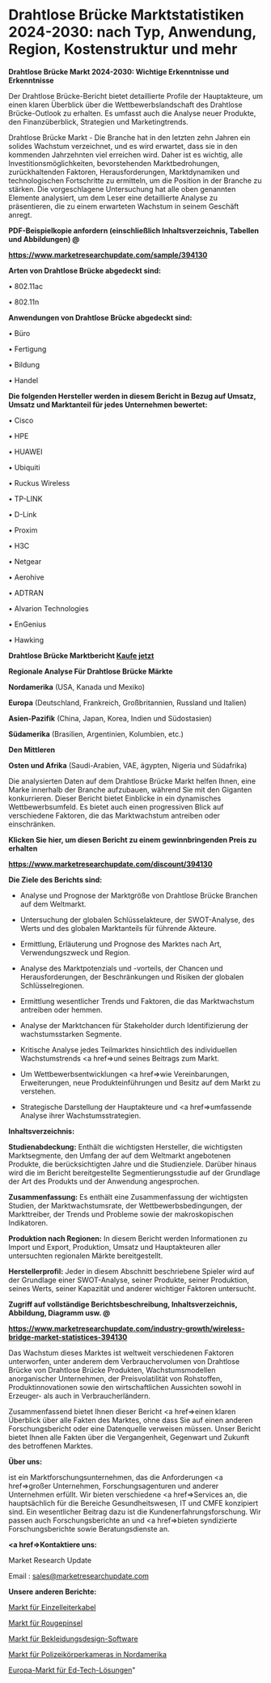# Drahtlose Brücke Marktstatistiken 2024-2030: nach Typ, Anwendung, Region, Kostenstruktur und mehr

<strong>Drahtlose Brücke Markt 2024-2030: Wichtige Erkenntnisse und Erkenntnisse</strong>

Der Drahtlose Brücke-Bericht bietet detaillierte Profile der Hauptakteure, um einen klaren Überblick über die Wettbewerbslandschaft des Drahtlose Brücke-Outlook zu erhalten. Es umfasst auch die Analyse neuer Produkte, den Finanzüberblick, Strategien und Marketingtrends.

Drahtlose Brücke Markt - Die Branche hat in den letzten zehn Jahren ein solides Wachstum verzeichnet, und es wird erwartet, dass sie in den kommenden Jahrzehnten viel erreichen wird. Daher ist es wichtig, alle Investitionsmöglichkeiten, bevorstehenden Marktbedrohungen, zurückhaltenden Faktoren, Herausforderungen, Marktdynamiken und technologischen Fortschritte zu ermitteln, um die Position in der Branche zu stärken. Die vorgeschlagene Untersuchung hat alle oben genannten Elemente analysiert, um dem Leser eine detaillierte Analyse zu präsentieren, die zu einem erwarteten Wachstum in seinem Geschäft anregt.



<strong><b>PDF-Beispielkopie anfordern (einschließlich Inhaltsverzeichnis, Tabellen und Abbildungen) @ </b></strong>

<strong><a href=https://www.marketresearchupdate.com/sample/394130>

<strong>https://www.marketresearchupdate.com/sample/394130</u></a></strong></strong>



<strong>Arten von Drahtlose Brücke abgedeckt sind:</strong>

• 802.11ac

• 802.11n



<strong>Anwendungen von Drahtlose Brücke abgedeckt sind:</strong>

• Büro

• Fertigung

• Bildung

• Handel



<strong>Die folgenden Hersteller werden in diesem Bericht in Bezug auf Umsatz, Umsatz und Marktanteil für jedes Unternehmen bewertet:</strong>

• Cisco

• HPE

• HUAWEI

• Ubiquiti

• Ruckus Wireless

• TP-LINK

• D-Link

• Proxim

• H3C

• Netgear

• Aerohive

• ADTRAN

• Alvarion Technologies

• EnGenius

• Hawking



<strong>Drahtlose Brücke Marktbericht <a href=https://www.marketresearchupdate.com/buynow/394130>Kaufe jetzt</a></strong>



<strong>Regionale Analyse Für Drahtlose Brücke Märkte</strong>



<strong>Nordamerika</strong> (USA, Kanada und Mexiko)



<strong>Europa</strong> (Deutschland, Frankreich, Großbritannien, Russland und Italien)



<strong>Asien-Pazifik</strong> (China, Japan, Korea, Indien und Südostasien)



<strong>Südamerika</strong> (Brasilien, Argentinien, Kolumbien, etc.)



<strong>Den Mittleren</strong> 

<strong>Osten und Afrika</strong> (Saudi-Arabien, VAE, ägypten, Nigeria und Südafrika)

Die analysierten Daten auf dem Drahtlose Brücke Markt helfen Ihnen, eine Marke innerhalb der Branche aufzubauen, während Sie mit den Giganten konkurrieren. Dieser Bericht bietet Einblicke in ein dynamisches Wettbewerbsumfeld. Es bietet auch einen progressiven Blick auf verschiedene Faktoren, die das Marktwachstum antreiben oder einschränken.



<strong>Klicken Sie hier, um diesen Bericht zu einem gewinnbringenden Preis zu erhalten
</strong>

<strong><a href=https://www.marketresearchupdate.com/discount/394130>https://www.marketresearchupdate.com/discount/394130</b></u></strong></a>



<strong>Die Ziele des Berichts sind:</strong>

- Analyse und Prognose der Marktgröße von Drahtlose Brücke Branchen auf dem Weltmarkt.

- Untersuchung der globalen Schlüsselakteure, der SWOT-Analyse, des Werts und des globalen Marktanteils für führende Akteure.

- Ermittlung, Erläuterung und Prognose des Marktes nach Art, Verwendungszweck und Region.

- Analyse des Marktpotenzials und -vorteils, der Chancen und Herausforderungen, der Beschränkungen und Risiken der globalen Schlüsselregionen.

- Ermittlung wesentlicher Trends und Faktoren, die das Marktwachstum antreiben oder hemmen.

- Analyse der Marktchancen für Stakeholder durch Identifizierung der wachstumsstarken Segmente.

- Kritische Analyse jedes Teilmarktes hinsichtlich des individuellen Wachstumstrends <a href=>und</a> seines Beitrags zum Markt.

- Um Wettbewerbsentwicklungen <a href=>wie</a> Vereinbarungen, Erweiterungen, neue Produkteinführungen und Besitz auf dem Markt zu verstehen.

- Strategische Darstellung der Hauptakteure und <a href=>umfas</a>sende Analyse ihrer Wachstumsstrategien.



<strong>Inhaltsverzeichnis:</strong>



<strong>Studienabdeckung:</strong> Enthält die wichtigsten Hersteller, die wichtigsten Marktsegmente, den Umfang der auf dem Weltmarkt angebotenen Produkte, die berücksichtigten Jahre und die Studienziele. Darüber hinaus wird die im Bericht bereitgestellte Segmentierungsstudie auf der Grundlage der Art des Produkts und der Anwendung angesprochen.



<strong>Zusammenfassung:</strong> Es enthält eine Zusammenfassung der wichtigsten Studien, der Marktwachstumsrate, der Wettbewerbsbedingungen, der Markttreiber, der Trends und Probleme sowie der makroskopischen Indikatoren.



<strong>Produktion nach Regionen:</strong> In diesem Bericht werden Informationen zu Import und Export, Produktion, Umsatz und Hauptakteuren aller untersuchten regionalen Märkte bereitgestellt.



<strong>Herstellerprofil:</strong> Jeder in diesem Abschnitt beschriebene Spieler wird auf der Grundlage einer SWOT-Analyse, seiner Produkte, seiner Produktion, seines Werts, seiner Kapazität und anderer wichtiger Faktoren untersucht.



<strong><b>Zugriff auf vollständige Berichtsbeschreibung, Inhaltsverzeichnis, Abbildung, Diagramm usw. @ </b></strong>

<strong><a href=https://www.marketresearchupdate.com/industry-growth/wireless-bridge-market-statistices-394130>https://www.marketresearchupdate.com/industry-growth/wireless-bridge-market-statistices-394130</a></strong>

Das Wachstum dieses Marktes ist weltweit verschiedenen Faktoren unterworfen, unter anderem dem Verbrauchervolumen von Drahtlose Brücke von Drahtlose Brücke Produkten, Wachstumsmodellen anorganischer Unternehmen, der Preisvolatilität von Rohstoffen, Produktinnovationen sowie den wirtschaftlichen Aussichten sowohl in Erzeuger- als auch in Verbraucherländern.

Zusammenfassend bietet Ihnen dieser Bericht <a href=>einen</a> klaren Überblick über alle Fakten des Marktes, ohne dass Sie auf einen anderen Forschungsbericht oder eine Datenquelle verweisen müssen. Unser Bericht bietet Ihnen alle Fakten über die Vergangenheit, Gegenwart und Zukunft des betroffenen Marktes.



<strong>Über uns:</strong>

 ist ein Marktforschungsunternehmen, das die Anforderungen <a href=>großer</a> Unternehmen, Forschungsagenturen und anderer Unternehmen erfüllt. Wir bieten verschiedene <a href=>Services</a> an, die hauptsächlich für die Bereiche Gesundheitswesen, IT und CMFE konzipiert sind. Ein wesentlicher Beitrag dazu ist die Kundenerfahrungsforschung. Wir passen auch Forschungsberichte an und <a href=>bieten</a> syndizierte Forschungsberichte sowie Beratungsdienste an.



<strong><a href=>Kontaktiere uns:</a></strong>

Market Research Update

Email : sales@marketresearchupdate.com



<strong>Unsere anderen Berichte:</strong>

<a href=https://www.linkedin.com/pulse/single-conductor-cables-market-2023-future-scope>Markt für Einzelleiterkabel</a>

<a href=https://www.linkedin.com/pulse/blusher-brush-market-sizing-up-anticipating-trends>Markt für Rougepinsel</a>

<a href=https://www.linkedin.com/pulse/clothing-design-software-market-size-emerging>Markt für Bekleidungsdesign-Software</a>

<a href=https://www.linkedin.com/pulse/north-america-police-body-camera-market-2023>Markt für Polizeikörperkameras in Nordamerika</a>

<a href=https://www.linkedin.com/pulse/europe-ed-tech-solutions-market-2023-2030-new>Europa-Markt für Ed-Tech-Lösungen</a>"
